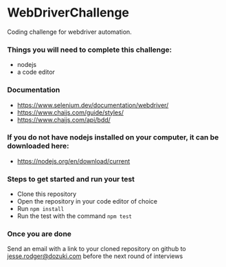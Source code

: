 # WebDriverChallenge
Coding challenge for webdriver automation.

### Things you will need to complete this challenge:
- nodejs
- a code editor

### Documentation
- https://www.selenium.dev/documentation/webdriver/
- https://www.chaijs.com/guide/styles/
- https://www.chaijs.com/api/bdd/

### If you do not have nodejs installed on your computer, it can be downloaded here:
- https://nodejs.org/en/download/current

### Steps to get started and run your test
- Clone this repository
- Open the repository in your code editor of choice
- Run `npm install`
- Run the test with the command `npm test`

### Once you are done
Send an email with a link to your cloned repository on github to jesse.rodger@dozuki.com before the next round of interviews
